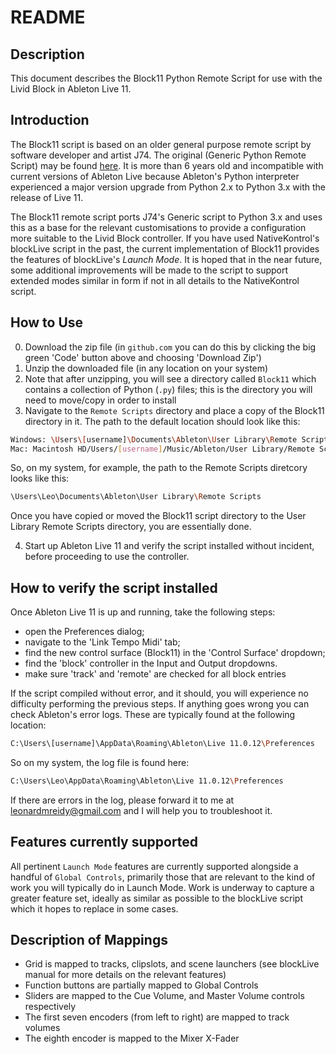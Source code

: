 # README

## Description

This document describes the Block11 Python Remote Script for use with the Livid Block in Ableton Live 11. 

## Introduction

The Block11 script is based on an older general purpose remote script by software developer and artist J74. The original (Generic Python Remote Script) may be found [here](https://github.com/j74/Generic-Python-Remote-Script). It is more than 6 years old and incompatible with current versions of Ableton Live because Ableton's Python interpreter experienced a major version upgrade from Python 2.x to Python 3.x with the release of Live 11. 

The Block11 remote script ports J74's Generic script to Python 3.x and uses this as a base for the relevant customisations to provide a configuration more suitable to the Livid Block controller. If you have used NativeKontrol's blockLive script in the past, the current implementation of Block11 provides the features of blockLive's _Launch Mode_. It is hoped that in the near future, some additional improvements will be made to the script to support extended modes similar in form if not in all details to the NativeKontrol script. 

## How to Use

0. Download the zip file (in `github.com` you can do this by clicking the big green 'Code' button above and choosing 'Download Zip')
1. Unzip the downloaded file (in any location on your system)
2. Note that after unzipping, you will see a directory called `Block11` which contains a collection of Python (`.py`) files; this is the directory you will need to move/copy in order to install
3. Navigate to the `Remote Scripts` directory and place a copy of the Block11 directory in it. The path to the default location should look like this:

```sh
Windows: \Users\[username]\Documents\Ableton\User Library\Remote Scripts
Mac: Macintosh HD/Users/[username]/Music/Ableton/User Library/Remote Scripts
```

So, on my system, for example, the path to the Remote Scripts diretcory looks like this:

```sh
\Users\Leo\Documents\Ableton\User Library\Remote Scripts
```

Once you have copied or moved the Block11 script directory to the User Library Remote Scripts directory, you are essentially done. 

4. Start up Ableton Live 11 and verify the script installed without incident, before proceeding to use the controller. 

## How to verify the script installed
Once Ableton Live 11 is up and running, take the following steps: 

* open the Preferences dialog;
* navigate to the 'Link Tempo Midi' tab;
* find the new control surface (Block11) in the 'Control Surface' dropdown;
* find the 'block' controller in the Input and Output dropdowns. 
* make sure 'track' and 'remote' are checked for all block entries

If the script compiled without error, and it should, you will experience no difficulty performing the previous steps. If anything goes wrong you can check Ableton's error logs. These are typically found at the following location:

```sh
C:\Users\[username]\AppData\Roaming\Ableton\Live 11.0.12\Preferences
```

So on my system, the log file is found here:

```sh
C:\Users\Leo\AppData\Roaming\Ableton\Live 11.0.12\Preferences
```

If there are errors in the log, please forward it to me at leonardmreidy@gmail.com and I will help you to troubleshoot it. 

## Features currently supported
All pertinent `Launch Mode` features are currently supported alongside a handful of `Global Controls`, primarily those that are relevant to the kind of work you will typically do in Launch Mode. Work is underway to capture a greater feature set, ideally as similar as possible to the blockLive script which it hopes to replace in some cases. 

## Description of Mappings

- Grid is mapped to tracks, clipslots, and scene launchers (see blockLive manual for more details on the relevant features)
- Function buttons are partially mapped to Global Controls
- Sliders are mapped to the Cue Volume, and Master Volume controls respectively
- The first seven encoders (from left to right) are mapped to track volumes
- The eighth encoder is mapped to the Mixer X-Fader
